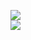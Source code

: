 [![](https://img.shields.io/badge/Made%20With-Github%20Spray-lightgrey.svg?style=for-the-badge&logo=github)](https://github.com/Annihil/github-spray#32419)  
[![](https://i.imgur.com/2DrTn0Z.gif)](https://github.com/Annihil/github-spray)